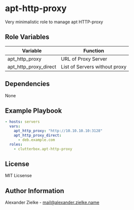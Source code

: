 apt-http-proxy
=========

Very minimalistic role to manage apt HTTP-proxy


Role Variables
--------------

Variable | Function
--- | ---
apt_http_proxy | URL of Proxy Server
apt_http_proxy_direct | List of Servers without proxy


Dependencies
------------

None


Example Playbook
----------------

```yaml
- hosts: servers
  vars:
    apt_http_proxy: "http://10.10.10.10:3128"
    apt_http_proxy_direct:
      - deb.example.com
  roles:
    - clutterbox.apt-http-proxy
```

License
-------

MIT Licsense

Author Information
------------------

Alexander Zielke - mail@alexander.zielke.name
